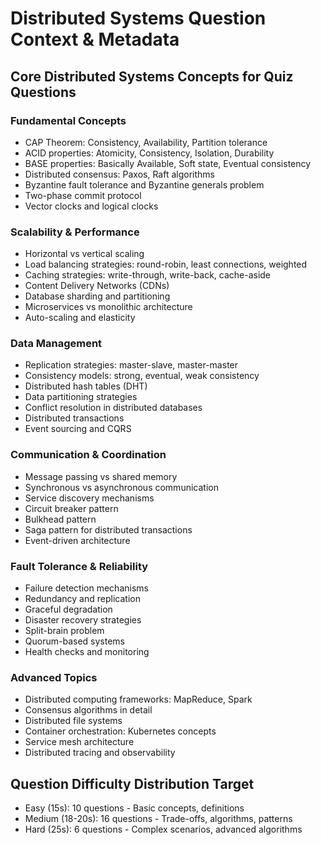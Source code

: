 # Distributed Systems Question Context & Metadata

## Core Distributed Systems Concepts for Quiz Questions

### Fundamental Concepts
- CAP Theorem: Consistency, Availability, Partition tolerance
- ACID properties: Atomicity, Consistency, Isolation, Durability
- BASE properties: Basically Available, Soft state, Eventual consistency
- Distributed consensus: Paxos, Raft algorithms
- Byzantine fault tolerance and Byzantine generals problem
- Two-phase commit protocol
- Vector clocks and logical clocks

### Scalability & Performance
- Horizontal vs vertical scaling
- Load balancing strategies: round-robin, least connections, weighted
- Caching strategies: write-through, write-back, cache-aside
- Content Delivery Networks (CDNs)
- Database sharding and partitioning
- Microservices vs monolithic architecture
- Auto-scaling and elasticity

### Data Management
- Replication strategies: master-slave, master-master
- Consistency models: strong, eventual, weak consistency
- Distributed hash tables (DHT)
- Data partitioning strategies
- Conflict resolution in distributed databases
- Distributed transactions
- Event sourcing and CQRS

### Communication & Coordination
- Message passing vs shared memory
- Synchronous vs asynchronous communication
- Service discovery mechanisms
- Circuit breaker pattern
- Bulkhead pattern
- Saga pattern for distributed transactions
- Event-driven architecture

### Fault Tolerance & Reliability
- Failure detection mechanisms
- Redundancy and replication
- Graceful degradation
- Disaster recovery strategies
- Split-brain problem
- Quorum-based systems
- Health checks and monitoring

### Advanced Topics
- Distributed computing frameworks: MapReduce, Spark
- Consensus algorithms in detail
- Distributed file systems
- Container orchestration: Kubernetes concepts
- Service mesh architecture
- Distributed tracing and observability

## Question Difficulty Distribution Target
- Easy (15s): 10 questions - Basic concepts, definitions
- Medium (18-20s): 16 questions - Trade-offs, algorithms, patterns
- Hard (25s): 6 questions - Complex scenarios, advanced algorithms

